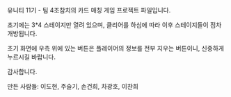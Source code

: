 유니티 11기 - 팀 4조참치의 카드 매칭 게임 프로젝트 파일입니다.

초기에는 3*4 스테이지만 열려 있으며, 클리어를 하심에 따라 이후 스테이지들이 점차 개방됩니다.

초기 화면에 우측 위에 있는 버튼은 플레이어의 정보를 전부 지우는 버튼이니, 신중하게 누르시길 바랍니다.

감사합니다.

만든 사람들: 이도현, 주슬기, 손건희, 차광호, 이찬희
